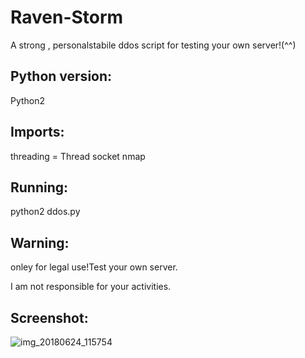 # Raven-Storm
A strong , personalstabile ddos script for testing your own server!(^^)

## Python version:
Python2

## Imports:
threading = Thread
socket
nmap

## Running:
python2 ddos.py

## Warning:
onley for legal use!Test your own server.

I am not responsible for your activities.

## Screenshot:

![img_20180624_115754](https://user-images.githubusercontent.com/36562445/41817976-e78f6d6e-77a5-11e8-873a-5bc4e7957ca9.png)
